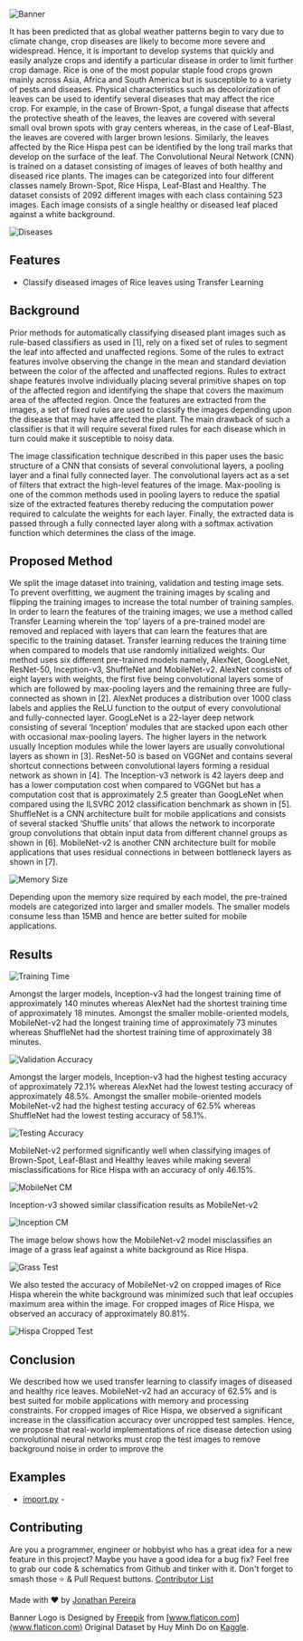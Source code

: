 ![Banner](https://github.com/jonathanrjpereira/Rice-Disease-Classification/blob/master/img/Banner.svg)

It has been predicted that as global weather patterns begin to vary due to climate change, crop diseases are likely to become more severe and widespread. Hence, it is important to develop systems that quickly and easily analyze crops and identify a particular disease in order to limit further crop damage. Rice is one of the most popular staple food crops grown mainly across Asia, Africa and South America but is susceptible to a variety of pests and diseases. Physical characteristics such as decolorization of leaves can be used to identify several diseases that may affect the rice crop. For example, in the case of Brown-Spot, a fungal disease that affects the protective sheath of the leaves, the leaves are covered with several small oval brown spots with gray centers whereas, in the case of Leaf-Blast, the leaves are covered with larger brown lesions. Similarly, the leaves affected by the Rice Hispa pest can be identified by the long trail marks that develop on the surface of the leaf. The Convolutional Neural Network (CNN) is trained on a dataset consisting of images of leaves of both healthy and diseased rice plants. The images can be categorized into four different classes namely Brown-Spot, Rice Hispa, Leaf-Blast and Healthy. The dataset consists of 2092 different images with each class containing 523 images. Each image consists of a single healthy or diseased leaf placed against a white background.

![Diseases](https://github.com/jonathanrjpereira/Rice-Disease-Classification/blob/master/img/Diseases_2.svg)

## Features  
 - Classify diseased images of Rice leaves using Transfer Learning

## Background  
Prior methods for automatically classifying diseased plant images such as rule-based classifiers as used in [1], rely on a fixed set of rules to segment the leaf into affected and unaffected regions. Some of the rules to extract features involve observing the change in the mean and standard deviation between the color of the affected and unaffected regions. Rules to extract shape features involve individually placing several primitive shapes on top of the affected region and identifying the shape that covers the maximum area of the affected region. Once the features are extracted from the images, a set of fixed rules are used to classify the images depending upon the disease that may have affected the plant. The main drawback of such a classifier is that it will require several fixed rules for each disease which in turn could make it susceptible to noisy data.

The image classification technique described in this paper uses the basic structure of a CNN that consists of several convolutional layers, a pooling layer and a final fully connected layer. The convolutional layers act as a set of filters that extract the high-level features of the image. Max-pooling is one of the common methods used in pooling layers to reduce the spatial size of the extracted features thereby reducing the computation power required to calculate the weights for each layer. Finally, the extracted data is passed through a fully connected layer along with a softmax activation function which determines the class of the image.

## Proposed Method
We split the image dataset into training, validation and testing image sets. To prevent overfitting, we augment the training images by scaling and flipping the training images to increase the total number of training samples. In order to learn the features of the training images, we use a method called Transfer Learning wherein the ‘top’ layers of a pre-trained model are removed and replaced with layers that can learn the features that are specific to the training dataset. Transfer learning reduces the training time when compared to models that use randomly initialized weights. Our method uses six different pre-trained models namely, AlexNet, GoogLeNet, ResNet-50, Inception-v3, ShuffleNet and MobileNet-v2.    AlexNet consists of eight layers with weights, the first five being convolutional layers some of which are followed by max-pooling layers and the remaining three are fully-connected as shown in [2]. AlexNet produces a distribution over 1000 class labels and applies the ReLU function to the output of every convolutional and fully-connected layer. GoogLeNet is a 22-layer deep network consisting of several ‘Inception’ modules that are stacked upon each other with occasional max-pooling layers. The higher layers in the network usually Inception modules while the lower layers are usually convolutional layers as shown in [3]. ResNet-50 is based on VGGNet and contains several shortcut connections between convolutional layers forming a residual network as shown in [4]. The Inception-v3 network is 42 layers deep and has a lower computation cost when compared to VGGNet but has a computation cost that is approximately 2.5 greater than GoogLeNet when compared using the ILSVRC 2012 classification benchmark as shown in [5]. ShuffleNet is a CNN architecture built for mobile applications and consists of several stacked ‘Shuffle units’ that allows the network to incorporate group convolutions that obtain input data from different channel groups as shown in [6]. MobileNet-v2 is another CNN architecture built for mobile applications that uses residual connections in between bottleneck layers as shown in [7].

![Memory Size](https://github.com/jonathanrjpereira/Rice-Disease-Classification/blob/master/img/Memory%20Size.svg)

Depending upon the memory size required by each model, the pre-trained models are categorized into larger and smaller models. The smaller models consume less than 15MB and hence are better suited for mobile applications.


## Results  

![Training Time](https://github.com/jonathanrjpereira/Rice-Disease-Classification/blob/master/img/Training%20Time.svg)

Amongst the larger models, Inception-v3 had the longest training time of approximately 140 minutes whereas AlexNet had the shortest training time of approximately 18 minutes. Amongst the smaller mobile-oriented models, MobileNet-v2 had the longest training time of approximately 73 minutes whereas ShuffleNet had the shortest training time of approximately 38 minutes.

![Validation Accuracy](https://github.com/jonathanrjpereira/Rice-Disease-Classification/blob/master/img/Validation%20Accuracy.svg)

Amongst the larger models, Inception-v3 had the highest testing accuracy of approximately 72.1% whereas AlexNet had the lowest testing accuracy of approximately 48.5%. Amongst the smaller mobile-oriented models MobileNet-v2 had the highest testing accuracy of 62.5% whereas ShuffleNet had the lowest testing accuracy of 58.1%.

![Testing Accuracy](https://github.com/jonathanrjpereira/Rice-Disease-Classification/blob/master/img/Testing%20Accuracy.svg)

MobileNet-v2 performed significantly well when classifying images of Brown-Spot, Leaf-Blast and Healthy leaves while making several misclassifications for Rice Hispa with an accuracy of only 46.15%.

![MobileNet CM](https://github.com/jonathanrjpereira/Rice-Disease-Classification/blob/master/img/MobileNet%20CM.svg)

Inception-v3 showed similar classification results as MobileNet-v2

![Inception CM](https://github.com/jonathanrjpereira/Rice-Disease-Classification/blob/master/img/Inception%20CM.svg)

The image below shows how the MobileNet-v2 model misclassifies an image of a grass leaf against a white background as Rice Hispa.

![Grass Test](https://github.com/jonathanrjpereira/Rice-Disease-Classification/blob/master/img/Grass.svg)

We also tested the accuracy of MobileNet-v2 on cropped images of Rice Hispa wherein the white background was minimized such that leaf occupies maximum area within the image. For cropped images of Rice Hispa, we observed an accuracy of approximately 80.81%.

![Hispa Cropped Test](https://github.com/jonathanrjpereira/Rice-Disease-Classification/blob/master/img/Hispa%20Cropped.svg)

## Conclusion
We described how we used transfer learning to classify images of diseased and healthy rice leaves. MobileNet-v2 had an accuracy of 62.5% and is best suited for mobile applications with memory and processing constraints. For cropped images of Rice Hispa, we observed a significant increase in the classification accuracy over uncropped test samples. Hence, we propose that real-world implementations of rice disease detection using convolutional neural networks must crop the test images to remove background noise in order to improve the 




## Examples
- [import.py](https://github.com/jonathanrjpereira) -



## Contributing
Are you a programmer, engineer or hobbyist who has a great idea for a new feature in this project? Maybe you have a good idea for a bug fix? Feel free to grab our code & schematics from Github and tinker with it. Don't forget to smash those ⭐️ & Pull Request buttons. [Contributor List](https://github.com/jonathanrjpereira/Rice-Disease-Classification/graphs/contributors)

Made with ❤️ by [Jonathan Pereira](https://github.com/jonathanrjpereira)

Banner Logo is Designed by [Freepik](https://www.freepik.com/) from [www.flaticon.com](www.flaticon.com)
Original Dataset by Huy Minh Do on [Kaggle](https://www.kaggle.com/minhhuy2810/rice-diseases-image-dataset).

